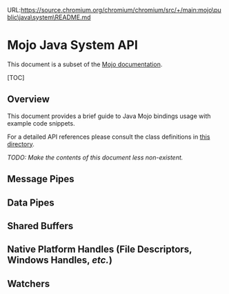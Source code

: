 URL:https://source.chromium.org/chromium/chromium/src/+/main:mojo\public\java\system\README.md
# Mojo Java System API
This document is a subset of the [Mojo documentation](/mojo/README.md).

[TOC]

## Overview

This document provides a brief guide to Java Mojo bindings usage with example
code snippets.

For a detailed API references please consult the class definitions in
[this directory](https://cs.chromium.org/chromium/src/mojo/public/java/system/src/org/chromium/mojo/system/).

*TODO: Make the contents of this document less non-existent.*

## Message Pipes

## Data Pipes

## Shared Buffers

## Native Platform Handles (File Descriptors, Windows Handles, *etc.*)

## Watchers

